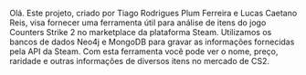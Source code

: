 Olá. Este projeto, criado por Tiago Rodrigues Plum Ferreira e Lucas Caetano Reis, visa fornecer uma ferramenta útil para análise de itens do jogo Counters Strike 2 no marketplace da plataforma Steam.
Utilizamos os bancos de dados Neo4j e MongoDB para gravar as informações fornecidas pela API da Steam.
Com esta ferramenta você pode ver o nome, preço, raridade e outras informações de diversos itens no mercado de CS2.

